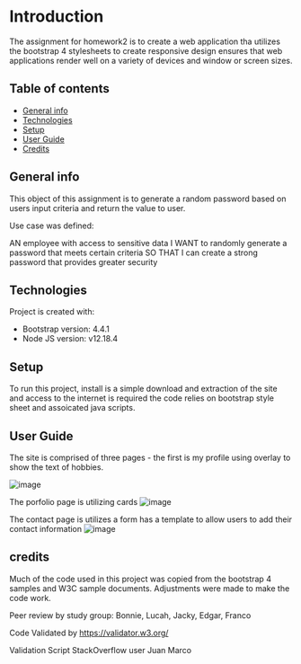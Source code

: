 # Introduction
The assignment for homework2 is to create a web application tha utilizes the bootstrap 4 stylesheets to create responsive design ensures that web applications render well on a variety of devices and window or screen sizes.

## Table of contents
* [General info](#general-info)
* [Technologies](#technologies)
* [Setup](#setup)
* [User Guide](#user-guide)
* [Credits](#credits)


## General info
This object of this assignment is to generate a random password 
based on users input criteria and return the value to user. 

Use case was defined:

AN employee with access to sensitive data
I WANT to randomly generate a password that meets certain criteria
SO THAT I can create a strong password that provides greater security

	
## Technologies
Project is created with:
* Bootstrap version: 4.4.1
* Node JS version: v12.18.4
	
## Setup
To run this project, install is a simple download and extraction of the site and access to the internet is required 
the code relies on bootstrap style sheet and assoicated java scripts.

## User Guide
The site is comprised of three pages - the first is my profile using overlay to show the text of hobbies.

![image](./assets/Images/.jpg)

The porfolio page is utilizing cards 
![image](./assets/Images/Portfolio.jpg)

The contact page is utilizes a form has a template to allow users
to add their contact information
![image](./assets/Images/Contact.jpg)

## credits
Much of the code used in this project was copied from the bootstrap 4 samples and W3C 
sample documents. Adjustments were made to make the code work.

Peer review by study group: Bonnie, Lucah, Jacky, Edgar, Franco

Code Validated by https://validator.w3.org/

Validation Script StackOverflow user Juan Marco








